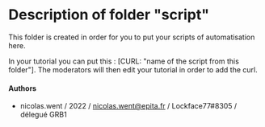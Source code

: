 # Description of folder "script"

This folder is created in order for you to put your scripts of automatisation
here.

In your tutorial you can put this : [CURL: "name of the script from this folder"].
The moderators will then edit your tutorial in order to add the curl.

#### Authors
* nicolas.went / 2022 / nicolas.went@epita.fr / Lockface77#8305 / délegué GRB1

